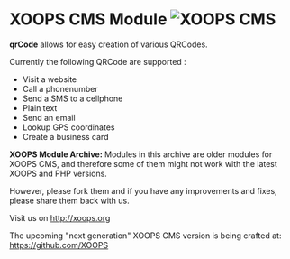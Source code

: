 # XOOPS CMS Module   ![XOOPS CMS](https://avatars2.githubusercontent.com/u/12771439?v=3&s=200)

**qrCode** allows for easy creation of various QRCodes.

Currently the following QRCode are supported :

- Visit a website
- Call a phonenumber
- Send a SMS to a cellphone
- Plain text
- Send an email
- Lookup GPS coordinates
- Create a business card

**XOOPS Module Archive:** Modules in this archive are older modules for XOOPS CMS, and therefore some of them might not work with the latest XOOPS and PHP versions. 

However, please fork them and if you have any improvements and fixes, please share them back with us. 

Visit us on http://xoops.org

The upcoming "next generation" XOOPS CMS version is being crafted at: https://github.com/XOOPS
